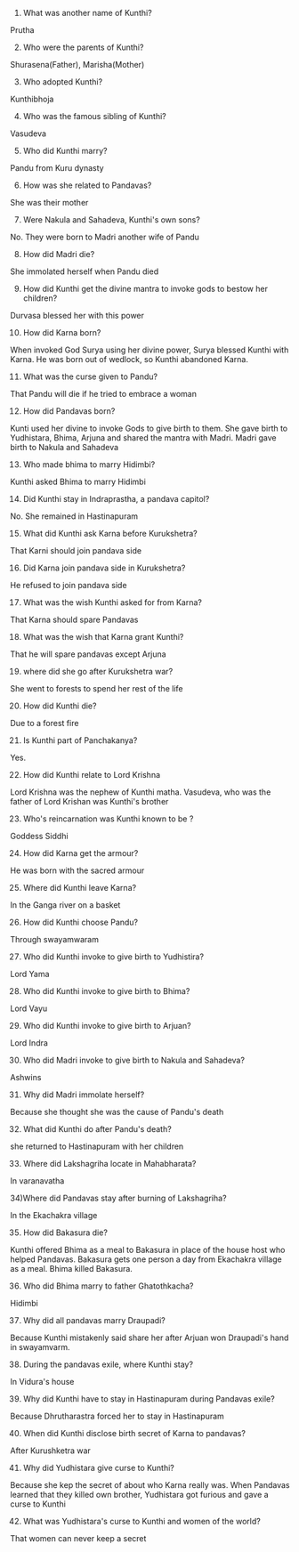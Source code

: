 1) What was another name of Kunthi?

Prutha

2) Who were the parents of Kunthi?

Shurasena(Father), Marisha(Mother)

3) Who adopted Kunthi?

Kunthibhoja

4) Who was the famous sibling of Kunthi?
 
Vasudeva

5) Who did Kunthi marry?

Pandu from Kuru dynasty

6) How was she related to Pandavas?

She was their mother

7) Were Nakula and Sahadeva, Kunthi's own sons?

No. They were born to Madri another wife of Pandu

8) How did Madri die?

She immolated herself when Pandu died

9) How did Kunthi get the divine mantra to invoke gods to bestow her children?

 Durvasa blessed her with this power

10) How did Karna born?

When invoked God Surya using her divine power, Surya blessed Kunthi with Karna. He was born out of wedlock, so Kunthi abandoned Karna.

11) What was the curse given to Pandu?

That Pandu will die if he tried to embrace a woman

12) How did Pandavas born?

Kunti used her divine to invoke Gods to give birth to them. She gave birth to Yudhistara, Bhima, Arjuna and shared the mantra with Madri. Madri gave birth to Nakula and Sahadeva

13) Who made bhima to marry Hidimbi?

Kunthi asked Bhima to marry Hidimbi

14) Did Kunthi stay in Indraprastha, a pandava capitol?

No. She remained in Hastinapuram

15) What did Kunthi ask Karna before Kurukshetra?

That Karni should join pandava side

16) Did Karna join pandava side in Kurukshetra?

He refused to join pandava side

17) What was the wish Kunthi asked for from Karna?

That Karna should spare Pandavas

18) What was the wish that Karna grant Kunthi?

That he will spare pandavas except Arjuna

19) where did she go after Kurukshetra war?

She went to forests to spend her rest of the life

20) How did Kunthi die?

Due to a forest fire

21) Is Kunthi part of Panchakanya?

Yes.

22) How did Kunthi relate to Lord Krishna

Lord Krishna was the nephew of Kunthi matha. Vasudeva, who was the father of Lord Krishan was Kunthi's brother

23) Who's reincarnation was Kunthi known to be ?

Goddess Siddhi

24) How did Karna get the armour?

He was born with the sacred armour

25) Where did Kunthi leave Karna?

In the Ganga river on a basket

26) How did Kunthi choose Pandu?

Through swayamwaram

27) Who did Kunthi invoke to give birth to Yudhistira?

Lord Yama

28) Who did Kunthi invoke to give birth to Bhima?

Lord Vayu

29) Who did Kunthi invoke to give birth to Arjuan?

Lord Indra

30) Who did Madri invoke to give birth to Nakula and Sahadeva?

Ashwins

31) Why did Madri immolate herself?

Because she thought she was the cause of Pandu's death

32) What did Kunthi do after Pandu's death?

she returned to Hastinapuram with her children

33) Where did Lakshagriha locate in Mahabharata?

In varanavatha

34)Where did Pandavas stay after burning of Lakshagriha?

In the Ekachakra village

35) How did Bakasura die?

Kunthi offered Bhima as a meal to Bakasura in place of the house host who helped Pandavas. Bakasura gets one person a day from Ekachakra village as a meal. Bhima killed Bakasura.

36) Who did Bhima marry to father Ghatothkacha?

Hidimbi

37) Why did all pandavas marry Draupadi?

Because Kunthi mistakenly said share her after Arjuan won Draupadi's hand in swayamvarm.


38) During the pandavas exile, where Kunthi stay?

In Vidura's house

39) Why did Kunthi have to stay in Hastinapuram during Pandavas exile?

Because Dhrutharastra forced her to stay in Hastinapuram

40) When did Kunthi disclose birth secret of Karna to pandavas?

After Kurushketra war

41) Why did Yudhistara give curse to Kunthi?

Because she kep the secret of about who Karna really was. When Pandavas learned that they killed own brother, Yudhistara got furious and gave a curse to Kunthi

42) What was Yudhistara's curse to Kunthi and women of the world?

That women can never keep a secret






